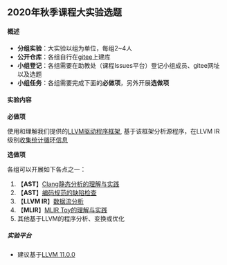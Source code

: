 ## 2020年秋季课程大实验选题

#### 概述

- **分组实验**：大实验以组为单位，每组2~4人
- **公开仓库**：各组自行在[gitee](https://gitee.com/)上建库
- **小组登记**：各组需要在助教处（课程Issues平台）登记小组成员、gitee网址以及选题
- **小组任务**：各组需要完成下面的**必做项**，另外开展**选做项**

#### 实验内容

**必做项**

使用和理解我们提供的[LLVM驱动程序框架](../my-llvm-driver/README.md), 基于该框架分析源程序，在LLVM IR级别[收集统计循环信息](../my-llvm-driver/docs/LoopSearch.md)

**选做项**

各组可以开展如下各点之一：

1. 【**AST**】[Clang静态分析的理解与实践](../my-llvm-driver/docs/ClangStaticAnalyzer.md)
2. 【**AST**】[编码规范的缺陷检查](../my-llvm-driver/docs/CodingSpecChecker.md)
3. 【**LLVM IR**】[数据流分析](../my-llvm-driver/docs/DataFlow.md)
4. 【**MLIR**】[MLIR Toy的理解与实践](../mlir-toy/docs/mlir-toy2020.md)
5. 其他基于LLVM的程序分析、变换或优化

##### 实验平台

- 建议基于[LLVM 11.0.0](https://github.com/llvm/llvm-project/tree/llvmorg-11.0.0)
